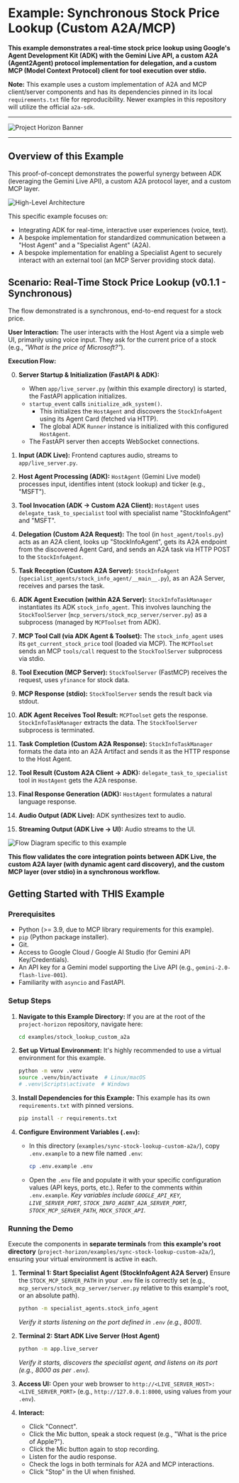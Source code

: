 # Example: Synchronous Stock Price Lookup (Custom A2A/MCP)

**This example demonstrates a real-time stock price lookup using Google's Agent Development Kit (ADK) with the Gemini Live API, a custom A2A (Agent2Agent) protocol implementation for delegation, and a custom MCP (Model Context Protocol) client for tool execution over stdio.**

**Note:** This example uses a custom implementation of A2A and MCP client/server components and has its dependencies pinned in its local `requirements.txt` file for reproducibility. Newer examples in this repository will utilize the official `a2a-sdk`.

---
![Project Horizon Banner](../../assets/project-horizon.png) 
<!-- Path to asset is now relative to the example's README location -->
---

## Overview of this Example

This proof-of-concept demonstrates the powerful synergy between ADK (leveraging the Gemini Live API), a custom A2A protocol layer, and a custom MCP layer.

![High-Level Architecture](../../assets/high-level-architecture.png) 
<!-- Adjust path if this image is specific or general -->

This specific example focuses on:

*   Integrating ADK for real-time, interactive user experiences (voice, text).
*   A bespoke implementation for standardized communication between a "Host Agent" and a "Specialist Agent" (A2A).
*   A bespoke implementation for enabling a Specialist Agent to securely interact with an external tool (an MCP Server providing stock data).

## Scenario: Real-Time Stock Price Lookup (v0.1.1 - Synchronous)

The flow demonstrated is a synchronous, end-to-end request for a stock price.

**User Interaction:**
The user interacts with the Host Agent via a simple web UI, primarily using voice input. They ask for the current price of a stock (e.g., *"What is the price of Microsoft?"*).

**Execution Flow:**

0.  **Server Startup & Initialization (FastAPI & ADK):**
    *   When `app/live_server.py` (within this example directory) is started, the FastAPI application initializes.
    *   `startup_event` calls `initialize_adk_system()`.
        *   This initializes the `HostAgent` and discovers the `StockInfoAgent` using its Agent Card (fetched via HTTP).
        *   The global ADK `Runner` instance is initialized with this configured `HostAgent`.
    *   The FastAPI server then accepts WebSocket connections.

1.  **Input (ADK Live):** Frontend captures audio, streams to `app/live_server.py`.
2.  **Host Agent Processing (ADK):** `HostAgent` (Gemini Live model) processes input, identifies intent (stock lookup) and ticker (e.g., "MSFT").
3.  **Tool Invocation (ADK -> Custom A2A Client):** `HostAgent` uses `delegate_task_to_specialist` tool with specialist name "StockInfoAgent" and "MSFT".
4.  **Delegation (Custom A2A Request):** The tool (in `host_agent/tools.py`) acts as an A2A client, looks up "StockInfoAgent", gets its A2A endpoint from the discovered Agent Card, and sends an A2A task via HTTP POST to the `StockInfoAgent`.
5.  **Task Reception (Custom A2A Server):** `StockInfoAgent` (`specialist_agents/stock_info_agent/__main__.py`), as an A2A Server, receives and parses the task.
6.  **ADK Agent Execution (within A2A Server):** `StockInfoTaskManager` instantiates its ADK `stock_info_agent`. This involves launching the `StockToolServer` (`mcp_servers/stock_mcp_server/server.py`) as a subprocess (managed by `MCPToolset` from ADK).
7.  **MCP Tool Call (via ADK Agent & Toolset):** The `stock_info_agent` uses its `get_current_stock_price` tool (loaded via MCP). The `MCPToolset` sends an MCP `tools/call` request to the `StockToolServer` subprocess via stdio.
8.  **Tool Execution (MCP Server):** `StockToolServer` (FastMCP) receives the request, uses `yfinance` for stock data.
9.  **MCP Response (stdio):** `StockToolServer` sends the result back via stdout.
10. **ADK Agent Receives Tool Result:** `MCPToolset` gets the response. `StockInfoTaskManager` extracts the data. The `StockToolServer` subprocess is terminated.
11. **Task Completion (Custom A2A Response):** `StockInfoTaskManager` formats the data into an A2A Artifact and sends it as the HTTP response to the Host Agent.
12. **Tool Result (Custom A2A Client -> ADK):** `delegate_task_to_specialist` tool in `HostAgent` gets the A2A response.
13. **Final Response Generation (ADK):** `HostAgent` formulates a natural language response.
14. **Audio Output (ADK Live):** ADK synthesizes text to audio.
15. **Streaming Output (ADK Live -> UI):** Audio streams to the UI.

![Flow Diagram specific to this example](../../assets/flow.png)
<!-- Ensure this path is correct, or if flow.png is general, it's fine. -->

**This flow validates the core integration points between ADK Live, the custom A2A layer (with dynamic agent card discovery), and the custom MCP layer (over stdio) in a synchronous workflow.**

## Getting Started with THIS Example

### Prerequisites

*   Python (>= 3.9, due to MCP library requirements for this example).
*   `pip` (Python package installer).
*   Git.
*   Access to Google Cloud / Google AI Studio (for Gemini API Key/Credentials).
*   An API key for a Gemini model supporting the Live API (e.g., `gemini-2.0-flash-live-001`).
*   Familiarity with `asyncio` and FastAPI.

### Setup Steps

1.  **Navigate to this Example Directory:**
    If you are at the root of the `project-horizon` repository, navigate here:
    ```bash
    cd examples/stock_lookup_custom_a2a
    ```

2.  **Set up Virtual Environment:**
    It's highly recommended to use a virtual environment for this example.
    ```bash
    python -m venv .venv
    source .venv/bin/activate  # Linux/macOS
    # .venv\Scripts\activate  # Windows
    ```

3.  **Install Dependencies for this Example:**
    This example has its own `requirements.txt` with pinned versions.
    ```bash
    pip install -r requirements.txt
    ```

4.  **Configure Environment Variables (`.env`):**
    *   In this directory (`examples/sync-stock-lookup-custom-a2a/`), copy `.env.example` to a new file named `.env`:
        ```bash
        cp .env.example .env
        ```
    *   Open the `.env` file and populate it with your specific configuration values (API keys, ports, etc.). Refer to the comments within `.env.example`.
        *Key variables include `GOOGLE_API_KEY`, `LIVE_SERVER_PORT`, `STOCK_INFO_AGENT_A2A_SERVER_PORT`, `STOCK_MCP_SERVER_PATH`, `MOCK_STOCK_API`.*

### Running the Demo

Execute the components in **separate terminals** from **this example's root directory** (`project-horizon/examples/sync-stock-lookup-custom-a2a/`), ensuring your virtual environment is active in each.

1.  **Terminal 1: Start Specialist Agent (StockInfoAgent A2A Server)**
    Ensure the `STOCK_MCP_SERVER_PATH` in your `.env` file is correctly set (e.g., `mcp_servers/stock_mcp_server/server.py` relative to this example's root, or an absolute path).
    ```bash
    python -m specialist_agents.stock_info_agent
    ```
    *Verify it starts listening on the port defined in `.env` (e.g., 8001).*

2.  **Terminal 2: Start ADK Live Server (Host Agent)**
    ```bash
    python -m app.live_server
    ```
    *Verify it starts, discovers the specialist agent, and listens on its port (e.g., 8000 as per `.env`).*

3.  **Access UI:**
    Open your web browser to `http://<LIVE_SERVER_HOST>:<LIVE_SERVER_PORT>` (e.g., `http://127.0.0.1:8000`, using values from your `.env`).

4.  **Interact:**
    *   Click "Connect".
    *   Click the Mic button, speak a stock request (e.g., "What is the price of Apple?").
    *   Click the Mic button again to stop recording.
    *   Listen for the audio response.
    *   Check the logs in both terminals for A2A and MCP interactions.
    *   Click "Stop" in the UI when finished.